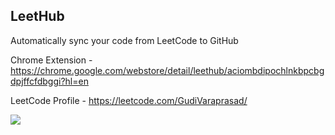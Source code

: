 ## LeetHub
Automatically sync your code from LeetCode to GitHub

Chrome Extension - https://chrome.google.com/webstore/detail/leethub/aciombdipochlnkbpcbgdpjffcfdbggi?hl=en

LeetCode Profile - https://leetcode.com/GudiVaraprasad/

![](https://github.com/QasimWani/LeetHub/blob/main/assets/extension/output.gif)
